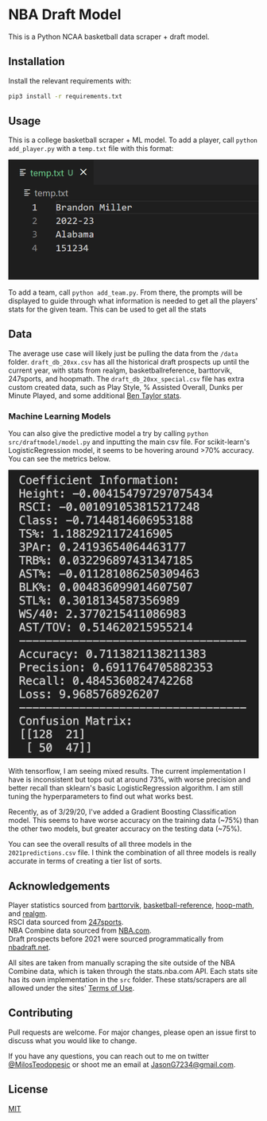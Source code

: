 # NBA Draft Model

This is a Python NCAA basketball data scraper + draft model.

## Installation

Install the relevant requirements with:

```bash
pip3 install -r requirements.txt
```

## Usage

This is a college basketball scraper + ML model. To add a player, call `python add_player.py` with a `temp.txt` file with this format:

![Metrics](pictures/add_player_temp_txt_format.png)

To add a team, call `python add_team.py`. From there, the prompts will be displayed to guide through what information is needed to get all the players' stats for the given team. This can be used to get all the stats 

## Data 

The average use case will likely just be pulling the data from the `/data` folder. `draft_db_20xx.csv` has all the historical draft prospects up until the current year, with stats from realgm, basketballreference, barttorvik, 247sports, and hoopmath. The `draft_db_20xx_special.csv` file has extra custom created data, such as Play Style, % Assisted Overall, Dunks per Minute Played, and some additional [Ben Taylor stats](https://fansided.com/2017/08/11/nylon-calculus-measuring-creation-box-score/).

### Machine Learning Models

You can also give the predictive model a try by calling `python src/draftmodel/model.py` and inputting the main csv file. For scikit-learn's LogisticRegression model, it seems to be hovering around >70% accuracy. You can see the metrics below. 

![Metrics](pictures/image.png)

With tensorflow, I am seeing mixed results. The current implementation I have is inconsistent but tops out at around 73%, with worse precision and better recall than sklearn's basic LogisticRegression algorithm. I am still tuning the hyperparameters to find out what works best.

Recently, as of 3/29/20, I've added a Gradient Boosting Classification model. This seems to have worse accuracy on the training data (~75%) than the other two models, but greater accuracy on the testing data (~75%). 

You can see the overall results of all three models in the `2021predictions.csv` file. I think the combination of all three models is really accurate in terms of creating a tier list of sorts. 

## Acknowledgements

Player statistics sourced from [barttorvik](https://barttorvik.com/playerstat.php), [basketball-reference](https://www.sports-reference.com/cbb/), [hoop-math](https://hoop-math.com/), and [realgm](https://basketball.realgm.com/).<br/> RSCI data sourced from [247sports](https://247sports.com/college/basketball/recruiting/).<br/>
NBA Combine data sourced from [NBA.com](https://www.stats.nba.com).<br/>
Draft prospects before 2021 were sourced programmatically from [nbadraft.net](https://www.nbadraft.net/).

All sites are taken from manually scraping the site outside of the NBA Combine data, which is taken through the stats.nba.com API. Each stats site has its own implementation in the `src` folder. These stats/scrapers are all allowed under the sites' [Terms of Use](https://www.sports-reference.com/termsofuse.html).

## Contributing
Pull requests are welcome. For major changes, please open an issue first to discuss what you would like to change.

If you have any questions, you can reach out to me on twitter [@MilosTeodopesic](https://twitter.com/MilosTeodopesic) or shoot me an email at [JasonG7234@gmail.com](mailto:JasonG7234@gmail.com).

## License
[MIT](LICENSE)
